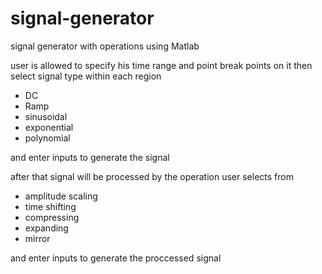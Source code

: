 # signal-generator
signal generator with operations using Matlab
 
user is allowed to specify his time range and point break points on it
then select signal type within each region 
* DC
* Ramp
* sinusoidal
* exponential
* polynomial

and enter inputs to generate the signal

after that signal will be processed by the operation user selects from
* amplitude scaling
* time shifting
* compressing
* expanding
* mirror
 
and enter inputs to generate the proccessed signal
